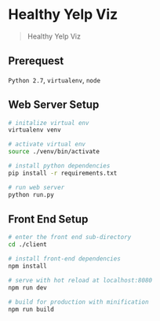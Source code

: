 # Healthy Yelp Viz

> Healthy Yelp Viz
## Prerequest

`Python 2.7`, `virtualenv`, `node`

## Web Server Setup

``` bash
# initalize virtual env
virtualenv venv

# activate virtual env
source ./venv/bin/activate

# install python dependencies
pip install -r requirements.txt

# run web server
python run.py
```

## Front End Setup

``` bash
# enter the front end sub-directory
cd ./client

# install front-end dependencies
npm install

# serve with hot reload at localhost:8080
npm run dev

# build for production with minification
npm run build
```
